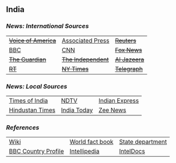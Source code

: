 ## India ##

### _News: International Sources_ ###
|   |   |   |
| --- | --- | --- |
| [~~Voice of America~~]() | [Associated Press](https://apnews.com/India) | [~~Reuters~~]() |
| [BBC](https://www.bbc.com/news/world/asia/india) | [CNN](https://www.cnn.com/india) | [~~Fox News~~]() |
| [~~The Guardian~~]()  | [~~The Independent~~]() | [~~Al Jazeera~~]() |
| [~~RT~~]() | [~~NY Times~~]() | [~~Telegraph~~]() |

### _News: Local Sources_ ###
|   |   |   |
| --- | --- | --- |
| [Times of India](https://timesofindia.indiatimes.com/india) | [NDTV](https://www.ndtv.com/india) | [Indian Express](https://indianexpress.com/section/india/) |
| [Hindustan Times](https://www.hindustantimes.com/india-news/) | [India Today](https://www.indiatoday.in/india) | [Zee News](https://zeenews.india.com/india) |


### _References_ ###
|   |   |   |
| --- | --- | --- |
| [Wiki](https://en.wikipedia.org/wiki/India) | [World fact book](https://www.cia.gov/library/publications/the-world-factbook/geos/in.html) | [State department](https://www.state.gov/countries-areas/india/) |
| [BBC Country Profile](https://www.bbc.com/news/world-south-asia-12557384) | [Intellipedia](https://intellipedia.intelink.gov/wiki/India) | [IntelDocs](https://inteldocs.intelink.gov/search/folder?q=India) |
